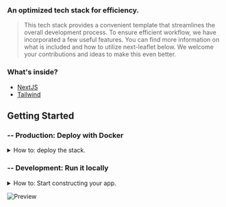 ### An optimized tech stack for efficiency.

> This tech stack provides a convenient template that streamlines the overall development process. To ensure efficient workflow, we have incorporated a few useful features. You can find more information on what is included and how to utilize next-leaflet below. We welcome your contributions and ideas to make this even better.

### What's inside?
- [NextJS](https://nextjs.org)
- [Tailwind](https://tailwindcss.com)

## Getting Started

### -- Production: Deploy with Docker
<details>
    <summary>How to: deploy the stack.</summary>

0. System requirements <br />
    - [Node.js](https://nodejs.org) ` LTS `
    - [Docker](https://docker.com)
    - [Docker Compose](https://docs.docker.com/compose/install) ` 1.28.0 ` or ` newer `

1. Clone our repository to your device <br /> 
```
git clone https://github.com/ThijmenGThN/next-leaflet
```

2. Navigate to the freshly cloned directory <br /> 
```
cd next-leaflet
```

3. Create your own dotenv file, it is recommended to use ` sample.env ` as a template <br /> 
```
cp sample.env .env
```

4. Open the .env file with your desired editor and adjust the variables to your needs <br /> 
    - *Promptly note that by default the project will run in development mode, which means that it will only host the database.*

5.
```
docker-compose up
```
</details>

### -- Development: Run it locally
<details>
    <summary>How to: Start constructing your app.</summary>

0. System requirements <br />
    - [Node.js](https://nodejs.org) ` LTS `
    - [Docker](https://docker.com)
    - [Docker Compose](https://docs.docker.com/compose/install) ` 1.28.0 ` or ` newer `

1. Clone our repository to your device <br /> 
```
git clone https://github.com/ThijmenGThN/next-leaflet
```

2. Navigate to the freshly cloned directory <br /> 
```
cd next-leaflet
```

3. Create your own dotenv file, it is recommended to use ` sample.env ` as a template <br /> 
```
cp sample.env .env
```

4. Open the .env file with your desired editor and adjust the variables to your needs <br /> 
    - *Promptly note that by default the project will run in development mode, which means that it will only host the database.*

5. Deploying the database with **Docker** <br /> 
```
docker-compose up
```

6. Installing dependencies for next.js <br />
```
yarn install
```

7. Running next.js in development mode <br />
```
yarn dev
```
</details>

![Preview](https://i.imgur.com/LJDkCeD.png)